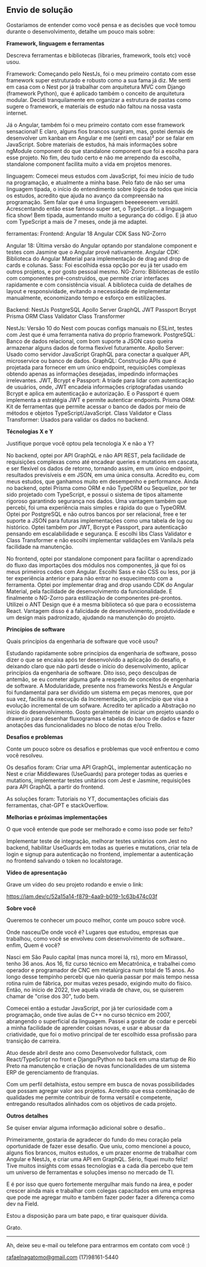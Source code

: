 ## Envio de solução

Gostariamos de entender como você pensa e as decisões que você tomou durante o desenvolvimento, detalhe um pouco mais sobre:

**Framework, linguagem e ferramentas**

Descreva ferramentas e bibliotecas (libraries, framework, tools etc) você usou.

Framework:
Começando pelo NestJs, foi o meu primeiro contato com esse framework super estruturado e robusto como a sua fama já diz. Me senti em casa com o Nest por já trabalhar com arquitetura MVC com Django (framework Python), que é aplicado também o conceito de arquitetura modular. Decidi tranquilamente em organizar a estrutura de pastas como sugere o framework, e materiais de estudo não faltou na nossa vasta internet.

Já o Angular, também foi o meu primeiro contato com esse framework sensacional! E claro, alguns fios brancos surgiram, mas, gostei demais de desenvolver um kanban em Angular e me (senti em casa)² por se falar em JavaScript. Sobre materiais de estudos, há mais informações sobre ngModule component do que standalone component que foi a escolha para esse projeto. No fim, deu tudo certo e não me arrependo da escolha, standalone component facilita muito a vida em projetos menores.

linguagem:
Comecei meus estudos com JavaScript, foi meu início de tudo na programação, e atualmente a minha base. Pelo fato de não ser uma linguagem tipada, o início do entendimento sobre lógica de todos que inicia os estudos, acredito que ajuda no avanço da compreensão na programação. Sem falar que é uma linguagem beeeeeeeem versátil. Acrescentando então esse famoso super set, o TypeScript... a linguagem fica show! Bem tipada, aumentando muito a segurança do código. E já atuo com TypeScript a mais de 7 meses, onde já me adaptei.

ferramentas:
Frontend:
    Angular 18
    Angular CDK
    Sass
    NG-Zorro

Angular 18:
    Última versão do Angular optando por standalone component e testes com Jasmine que o Angular provê nativamente.
Angular CDK:
    Biblioteca do Angular Material para implementação de drag and drop de cards e colunas.
Sass:
    Foi escolhida essa opção por eu já ter usado em outros projetos, e por gosto pessoal mesmo.
NG-Zorro:
    Bibliotecas de estilo com componentes pré-construídos, que permite criar interfaces rapidamente e com consistência visual. A biblioteca cuida de detalhes de layout e responsividade, evitando a necessidade de implementar manualmente, economizando tempo e esforço em estilizações.

Backend:
    NestJs
    PostgreSQL
    Apollo Server
    GraphQL
    JWT
    Passport
    Bcrypt
    Prisma ORM
    Class Validator
    Class Transformer

NestJs:
    Versão 10 do Nest com poucas configs manuais no ESLint, testes com Jest que é uma ferramenta nativa do próprio framework.
PostgreSQL:
    Banco de dados relacional, com bom suporte a JSON caso queira armazenar alguns dados de forma flexível futuramente.
Apollo Server:
    Usado como servidor JavaScript GraphQL para conectar a qualquer API, microservice ou banco de dados.
GraphQL:
    Construção APIs que é projetada para fornecer em um único endpoint, requisições complexas obtendo apenas as informações desejadas, impedindo informações irrelevantes.
JWT, Bcrypt e Passport:
    A tríade para lidar com autenticação de usuários, onde, JWT encadeia informações criptografadas usando Bcrypt e aplica em autenticação e autorização. E o Passport é quem implementa a estratégia JWT e permite autenticar endpoints.
Prisma ORM:
    Kit de ferramentas que permite acessar o banco de dados por meio de métodos e objetos TypeScript/JavaScript.
Class Validator e Class Transformer:
    Usados para validar os dados no backend.

**Técnologias X e Y**

Justifique porque você optou pela tecnologia X e não a Y?

No backend, optei por API GraphQL e não API REST, pela facilidade de requisições complexas como até encadear queries e mutations em cascata, e ser flexível os dados de retorno, tornando assim, em um único endpoint, resultados previsíveis e em JSON, em uma única consulta. Acredito eu, com meus estudos, que ganhamos muito em desempenho e performance.
Ainda no backend, optei Prisma como ORM e não TypeORM ou Sequelize, por ter sido projetado com TypeScript, e possui o sistema de tipos altamente rigoroso garantindo segurança nos dados. Uma vantagem também que percebi, foi uma experiência mais simples e rápida do que o TypeORM.
Optei por PostgreSQL e não outros bancos por ser relacional, free e ter suporte a JSON para futuras implementações como uma tabela de log ou histórico.
Optei também por JWT, Bcrypt e Passport, para autenticação pensando em escalabilidade e segurança.
E escolhi libs Class Validator e Class Transformer e não escolhi implementar validações em VanilaJs pela facilidade na manutenção.

No frontend, optei por standalone component para facilitar o aprendizado do fluxo das importações dos módulos nos componentes, já que foi os meus primeiros codes com Angular.
Escolhi Sass e não CSS ou less, por já ter experiência anterior e para não entrar no esquecimento com a ferramenta.
Optei por implementar drag and drop usando CDK do Angular Material, pela facilidade de desenvolvimento da funcionalidade.
E finalmente o NG-Zorro para estilização de componentes pré-prontos. Utilizei o ANT Design que é a mesma biblioteca só que para o ecossistema React. Vantagem disso é a falicidade de desenvolvimento, produtividade e um design mais padronizado, ajudando na manutenção do projeto.

**Princípios de software**

Quais princípios da engenharia de software que você usou?

Estudando rapidamente sobre princípios da engenharia de software, posso dizer o que se encaixa após ter desenvolvido a aplicação do desafio, e deixando claro que não parti desde o início do desenvolvimento, aplicar princípios da engenharia de software. Dito isso, peço desculpas de antemão, se eu cometer alguma gafe a respeito de conceitos de engenharia de software.
A Modularidade, presente nos frameworks NestJs e Angular foi fundamental para ser dividido um sistema em peças menores, que por sua vez, facilita na execução da Incrementação, um princípio que visa a evolução incremental de um sofware.
Acredito ter aplicado a Abstração no início do desenvolvimento. Gosto geralmente de iniciar um projeto usando o drawer.io para desenhar fluxogramas e tabelas do banco de dados e fazer anotações das funcionalidades no bloco de notas e/ou Trello.

**Desafios e problemas**

Conte um pouco sobre os desafios e problemas que você enfrentou e como você resolveu.

Os desafios foram:
    Criar uma API GraphQL, implementar autenticação no Nest e criar Middlewares (UseGuards) para proteger todas as queries e mutations, implementar testes unitários com Jest e Jasmine, requisições para API GraphQL a partir do frontend.

As soluções foram:
    Tutoriais no YT, documentações oficiais das ferramentas, chat-GPT e stackOverflow.

**Melhorias e próximas implementações**

O que você entende que pode ser melhorado e como isso pode ser feito?

Implementar teste de integração, melhorar testes unitários com Jest no backend, habilitar UseGuards em todas as queries e mutations, criar tela de login e signup para autenticação no frontend, implementar a autenticação no frontend salvando o token no localstorage.

**Vídeo de apresentação**

Grave um vídeo do seu projeto rodando e envie o link:

https://jam.dev/c/52a15a14-f879-4aa9-b019-1c63b474c03f

**Sobre você**

Queremos te conhecer um pouco melhor, conte um pouco sobre você.

Onde nasceu/De onde você é? Lugares que estudou, empresas que trabalhou, como você se envolveu com desenvolvimento de software.. enfim, Quem é você?

Nasci em São Paulo capital (mas nunca morei lá, rs), moro em Mirassol, tenho 36 anos. Aos 16, fiz curso técnico em Mecatrônica, e trabalhei como operador e programador de CNC em metalúrgica num total de 15 anos. Ao longo desse tempinho percebi que não queria passar por mais tempo nessa rotina ruim de fábrica, por muitas vezes pesado, exigindo muito do físico. Então, no início de 2022, tive aquela virada de chave, ou, se quiserem chamar de "crise dos 30", tudo bem.

Comecei então a estudar JavaScript, por já ter curiosidade com a programação, onde tive aulas de C++ no curso técnico em 2007, abrangendo o superficial da linguagem.
Passei a gostar de codar e percebi a minha facilidade de aprender coisas novas, e usar e abusar da criatividade, que foi o motivo principal de ter escolhido essa profissão para transição de carreira.

Atuo desde abril deste ano como Desenvolvedor fullstack, com React/TypeScript no front e Django/Python no back em uma startup de Rio Preto na manutenção e criação de novas funcionalidades de um sistema ERP de gerenciamento de franquias.

Com um perfil detalhista, estou sempre em busca de novas possibilidades que possam agregar valor aos projetos. Acredito que essa combinação de qualidades me permite contribuir de forma versátil e competente, entregando resultados alinhados com os objetivos de cada projeto.

**Outros detalhes**

Se quiser enviar alguma informação adicional sobre o desafio..

Primeiramente, gostaria de agradecer do fundo do meu coração pela oportunidade de fazer esse desafio. Que uniu, como mencionei a pouco, alguns fios brancos, muitos estudos, e um prazer enorme de trabalhar com Angular e NestJs, e criar uma API em GraphQL. Sério, fiquei muito feliz! Tive muitos insights com essas tecnologias e a cada dia percebo que tem um universo de ferramentas e soluções imenso no mercado de TI.

E é por isso que quero fortemente mergulhar mais fundo na área, e poder crescer ainda mais e trabalhar com colegas capacitados em uma empresa que pode me agregar muito e também fazer poder fazer a diferença como dev na Field.

Estou a disposição para um bate papo, e tirar quaisquer dúvida. 

Grato.

---

Ah, deixe seu e-mail ou telefone para entrarmos em contato com você :) 

rafaelnagatomo@gmail.com
(17)98161-5440
